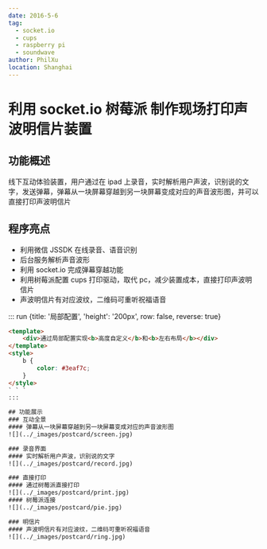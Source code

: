 ```yaml
---
date: 2016-5-6
tag:
  - socket.io
  - cups
  - raspberry pi
  - soundwave
author: PhilXu
location: Shanghai  
---
```


# 利用 socket.io 树莓派 制作现场打印声波明信片装置
## 功能概述
线下互动体验装置，用户通过在 ipad 上录音，实时解析用户声波，识别说的文字，发送弹幕，弹幕从一块屏幕穿越到另一块屏幕变成对应的声音波形图，并可以直接打印声波明信片
## 程序亮点
- 利用微信 JSSDK 在线录音、语音识别
- 后台服务解析声音波形
- 利用 socket.io 完成弹幕穿越功能
- 利用树莓派配置 cups 打印驱动，取代 pc，减少装置成本，直接打印声波明信片
- 声波明信片有对应波纹，二维码可重听祝福语音

::: run {title: '局部配置', 'height': '200px', row: false, reverse: true}
```html
<template>
    <div>通过局部配置实现<b>高度自定义</b>和<b>左右布局</b></div>
</template>
<style>
    b {
        color: #3eaf7c;
    }
</style>
` ` `
:::

## 功能展示
### 互动全景
#### 弹幕从一块屏幕穿越到另一块屏幕变成对应的声音波形图
![](../_images/postcard/screen.jpg)

### 录音界面
#### 实时解析用户声波，识别说的文字
![](../_images/postcard/record.jpg)

### 直接打印
#### 通过树莓派直接打印
![](../_images/postcard/print.jpg)
#### 树莓派连接
![](../_images/postcard/pie.jpg)

### 明信片
#### 声波明信片有对应波纹，二维码可重听祝福语音
![](../_images/postcard/ring.jpg)



